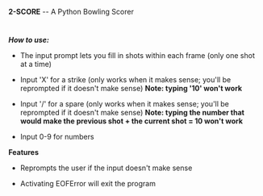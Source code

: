 **2-SCORE**   --   A Python Bowling Scorer

#

***How to use:***

* The input prompt lets you fill in shots within each frame (only one shot at a time)

* Input 'X' for a strike (only works when it makes sense; you'll be reprompted if it doesn't make sense) **Note: typing '10' won't work**

* Input '/' for a spare (only works when it makes sense; you'll be reprompted if it doesn't make sense) **Note: typing the number that would make the previous shot + the current shot = 10 won't work**

* Input 0-9 for numbers

**Features**

* Reprompts the user if the input doesn't make sense

* Activating EOFError will exit the program
